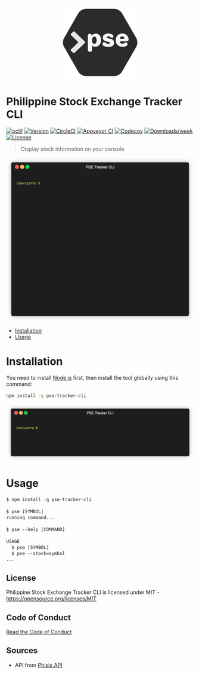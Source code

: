 
<p align="center">
  <a href="https://www.npmjs.com/package/pse-tracker-cli">
    <img src="/.doc/logo.png?raw=true" width="200"/>
  </a>
</p>


# Philippine Stock Exchange Tracker CLI

[![oclif](https://img.shields.io/badge/cli-oclif-brightgreen.svg)](https://oclif.io)
[![Version](https://img.shields.io/npm/v/pse-tracker-cli.svg)](https://npmjs.org/package/pse-tracker-cli)
[![CircleCI](https://circleci.com/gh/ianvizarra/pse-tracker-cli/tree/master.svg?style=shield)](https://circleci.com/gh/ianvizarra/pse-tracker-cli/tree/master)
[![Appveyor CI](https://ci.appveyor.com/api/projects/status/github/ianvizarra/pse-tracker-cli?branch=master&svg=true)](https://ci.appveyor.com/project/ianvizarra/pse-tracker-cli/branch/master)
[![Codecov](https://codecov.io/gh/ianvizarra/pse-tracker-cli/branch/master/graph/badge.svg)](https://codecov.io/gh/ianvizarra/pse-tracker-cli)
[![Downloads/week](https://img.shields.io/npm/dw/pse-tracker-cli.svg)](https://npmjs.org/package/pse-tracker-cli)
[![License](https://img.shields.io/npm/l/pse-tracker-cli.svg)](https://github.com/ianvizarra/pse-tracker-cli/blob/master/package.json)

> Display stock information on your console

<p align="center"><img src="/.doc/demo.gif?raw=true"/></p>

- [Installation](#installation)
- [Usage](#usage)

# Installation

You need to install [Node.js](https://nodejs.org/en/download/) first, then install the tool globally using this command:

```bash
npm install -g pse-tracker-cli
```
<p align="center"><img src="/.doc/install.gif?raw=true"/></p>


# Usage

```sh-session
$ npm install -g pse-tracker-cli

$ pse [SYMBOL]
running command...

$ pse --help [COMMAND]

USAGE
  $ pse [SYMBOL]
  $ pse --stock=symbol
...
```

## License

Philippine Stock Exchange Tracker CLI is licensed under MIT - <https://opensource.org/licenses/MIT>

## Code of Conduct

[Read the Code of Conduct](./code-of-conduct.md)

## Sources

* API from [Phisix API](https://github.com/edgedalmacio/phisix)
